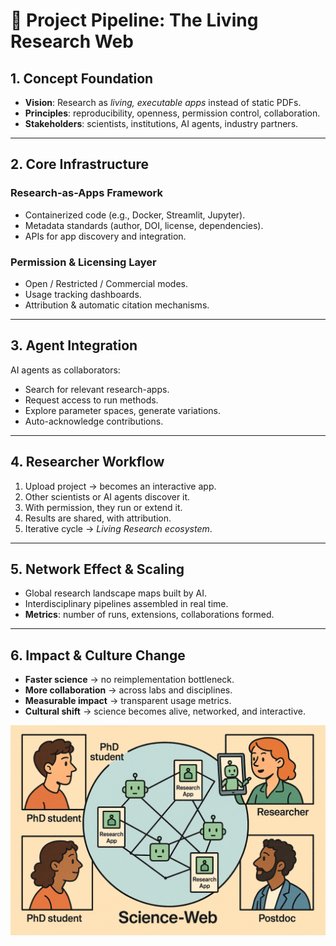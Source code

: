 # 🔗 Project Pipeline: The Living Research Web

## 1. Concept Foundation
- **Vision**: Research as *living, executable apps* instead of static PDFs.  
- **Principles**: reproducibility, openness, permission control, collaboration.  
- **Stakeholders**: scientists, institutions, AI agents, industry partners.  

---

## 2. Core Infrastructure

### Research-as-Apps Framework
- Containerized code (e.g., Docker, Streamlit, Jupyter).  
- Metadata standards (author, DOI, license, dependencies).  
- APIs for app discovery and integration.  

### Permission & Licensing Layer
- Open / Restricted / Commercial modes.  
- Usage tracking dashboards.  
- Attribution & automatic citation mechanisms.  

---

## 3. Agent Integration
AI agents as collaborators:
- Search for relevant research-apps.  
- Request access to run methods.  
- Explore parameter spaces, generate variations.  
- Auto-acknowledge contributions.  

---

## 4. Researcher Workflow
1. Upload project → becomes an interactive app.  
2. Other scientists or AI agents discover it.  
3. With permission, they run or extend it.  
4. Results are shared, with attribution.  
5. Iterative cycle → *Living Research ecosystem*.  

---

## 5. Network Effect & Scaling
- Global research landscape maps built by AI.  
- Interdisciplinary pipelines assembled in real time.  
- **Metrics**: number of runs, extensions, collaborations formed.  

---

## 6. Impact & Culture Change
- **Faster science** → no reimplementation bottleneck.  
- **More collaboration** → across labs and disciplines.  
- **Measurable impact** → transparent usage metrics.  
- **Cultural shift** → science becomes alive, networked, and interactive.  

![Science web concept](assets/science_web.png)

